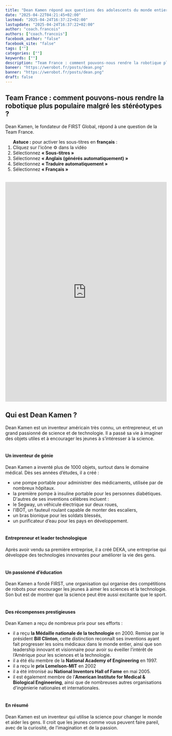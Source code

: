 ```yaml
---
title: "Dean Kamen répond aux questions des adolescents du monde entier | FIRST Global"
date: "2025-04-22T04:21:45+02:00"
lastmod: "2025-04-24T16:37:22+02:00"
lastupdate: "2025-04-24T16:37:22+02:00"
author: "coach.francois"
authors: ["coach.francois"]
facebook_author: "false"
facebook_site: "false"
tags: [""]
categories: [""]
keywords: [""]
description: "Team France : comment pouvons-nous rendre la robotique plus populaire malgré les stéréotypes ?"
baneer: "https://werobot.fr/posts/dean.png"
banner: "https://werobot.fr/posts/dean.png"
draft: false
---
```

## Team France : comment pouvons-nous rendre la robotique plus populaire malgré les stéréotypes ?

Dean Kamen, le fondateur de FIRST Global, répond à une question de la Team France.

<div>
  <ol><strong>Astuce :</strong> pour activer les sous-titres en <strong>français</strong> :
    <li>Cliquez sur l'icône ⚙️ dans la vidéo</li>
    <li>Sélectionnez <strong>« Sous-titres »</strong></li>
    <li>Sélectionnez <strong>« Anglais (générés automatiquement) »</strong></li>
    <li>Sélectionnez <strong>« Traduire automatiquement »</strong></li>
    <li>Sélectionnez <strong>« Français »</strong></li>
  </ol>
</div>

<br>
<iframe width="100%" height="683" src="https://www.youtube.com/embed/W20iGPFUNRg?si=YNgMHTV9ZOEFUvTZ&amp;start=569&amp;end=624" title="YouTube video player" frameborder="0" allow="accelerometer; autoplay; clipboard-write; encrypted-media; gyroscope; picture-in-picture; web-share" referrerpolicy="strict-origin-when-cross-origin" allowfullscreen></iframe>
<br>

## Qui est Dean Kamen ?

Dean Kamen est un inventeur américain très connu, un entrepreneur, et un grand passionné de science et de technologie. Il a passé sa vie à imaginer des objets utiles et à encourager les jeunes à s’intéresser à la science.
<br><br>

#### Un inventeur de génie
Dean Kamen a inventé plus de 1000 objets, surtout dans le domaine médical. Dès ses années d’études, il a créé :
- une pompe portable pour administrer des médicaments, utilisée par de nombreux hôpitaux.
-  la première pompe à insuline portable pour les personnes diabétiques.
D'autres de ses inventions célèbres incluent :
 - le Segway, un véhicule électrique sur deux roues,
- l’iBOT, un fauteuil roulant capable de monter des escaliers,
- un bras bionique pour les soldats blessés,
- un purificateur d’eau pour les pays en développement.
<br><br>

#### Entrepreneur et leader technologique
Après avoir vendu sa première entreprise, il a créé DEKA, une entreprise qui développe des technologies innovantes pour améliorer la vie des gens.
<br><br>

#### Un passionné d’éducation
Dean Kamen a fondé FIRST, une organisation qui organise des compétitions de robots pour encourager les jeunes à aimer les sciences et la technologie. Son but est de montrer que la science peut être aussi excitante que le sport.
<br><br>

#### Des récompenses prestigieuses
Dean Kamen a reçu de nombreux prix pour ses efforts :
- il a reçu **la Médaille nationale de la technologie** en 2000. Remise par le président **Bill Clinton**, cette distinction reconnaît ses inventions ayant fait progresser les soins médicaux dans le monde entier, ainsi que son leadership innovant et visionnaire pour avoir su éveiller l’intérêt de l’Amérique pour les sciences et la technologie.
-  il a été élu membre de la **National Academy of Engineering** en 1997.
-  il a reçu le **prix Lemelson-MIT** en 2002
-  il a été intronisé au **National Inventors Hall of Fame** en mai 2005.
-  il est également membre de l’**American Institute for Medical & Biological Engineering**, ainsi que de nombreuses autres organisations d’ingénierie nationales et internationales.
<br><br>

#### En résumé
Dean Kamen est un inventeur qui utilise la science pour changer le monde et aider les gens. Il croit que les jeunes comme vous peuvent faire pareil, avec de la curiosité, de l’imagination et de la passion.


























